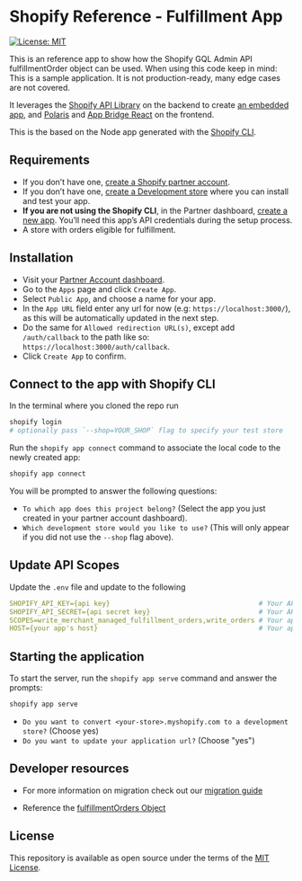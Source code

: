 # Shopify Reference - Fulfillment App

[![License: MIT](https://img.shields.io/badge/License-MIT-green.svg)](LICENSE.md)

This is an reference app to show how the Shopify GQL Admin API fulfillmentOrder
object can be used. When using this code keep in mind: This is a sample
application. It is not production-ready, many edge cases are not covered.

It leverages the
[Shopify API Library](https://github.com/Shopify/shopify-node-api) on the
backend to create
[an embedded app](https://shopify.dev/apps/tools/app-bridge/getting-started#embed-your-app-in-the-shopify-admin),
and [Polaris](https://github.com/Shopify/polaris-react) and
[App Bridge React](https://shopify.dev/tools/app-bridge/react-components) on the
frontend.

This is the based on the Node app generated with the
[Shopify CLI](https://shopify.dev/apps/tools/cli).

## Requirements

- If you don’t have one,
  [create a Shopify partner account](https://partners.shopify.com/signup).
- If you don’t have one,
  [create a Development store](https://help.shopify.com/en/partners/dashboard/development-stores#create-a-development-store)
  where you can install and test your app.
- **If you are not using the Shopify CLI**, in the Partner dashboard,
  [create a new app](https://help.shopify.com/en/api/tools/partner-dashboard/your-apps#create-a-new-app).
  You’ll need this app’s API credentials during the setup process.
- A store with orders eligible for fulfillment.

## Installation

- Visit your
  [Partner Account dashboard](https://partners.shopify.com/organizations).
- Go to the `Apps` page and click `Create App`.
- Select `Public App`, and choose a name for your app.
- In the `App URL` field enter any url for now (e.g: `https://localhost:3000/`),
  as this will be automatically updated in the next step.
- Do the same for `Allowed redirection URL(s)`, except add `/auth/callback` to
  the path like so: `https://localhost:3000/auth/callback`.
- Click `Create App` to confirm.

## Connect to the app with Shopify CLI

In the terminal where you cloned the repo run

```bash
shopify login
# optionally pass `--shop=YOUR_SHOP` flag to specify your test store
```

Run the `shopify app connect` command to associate the local code to the newly
created app:

```bash
shopify app connect
```

You will be prompted to answer the following questions:

- `To which app does this project belong?` (Select the app you just created in
  your partner account dashboard).
- `Which development store would you like to use?` (This will only appear if you
  did not use the `--shop` flag above).

## Update API Scopes

Update the `.env` file and update to the following

```yaml
SHOPIFY_API_KEY={api key}                                     # Your API key
SHOPIFY_API_SECRET={api secret key}                           # Your API secret key
SCOPES=write_merchant_managed_fulfillment_orders,write_orders # Your app's required scopes, comma-separated
HOST={your app's host}                                        # Your app's host, without the protocol prefix
```

## Starting the application

To start the server, run the `shopify app serve` command and answer the prompts:

```bash
shopify app serve
```

- `Do you want to convert <your-store>.myshopify.com to a development store?`
  (Choose yes)
- `Do you want to update your application url?` (Choose "yes")

## Developer resources

- For more information on migration check out our
  [migration guide](https://shopify.dev/apps/fulfillment/migrate)

- Reference the
  [fulfillmentOrders Object](https://shopify.dev/api/admin-graphql/2022-01/objects/Shop#connection-shop-fulfillmentorders)

## License

This repository is available as open source under the terms of the
[MIT License](https://opensource.org/licenses/MIT).

